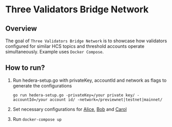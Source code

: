 # Three Validators Bridge Network

## Overview

The goal of `Three Validators Bridge Network` is to showcase how validators configured
for similar HCS topics and threshold accounts operate simultaneously.
Example uses `Docker Compose`.

## How to run?

1. Run hedera-setup.go with privateKey, accountId and network as flags to generate the configurations

    `go run hedera-setup.go -privateKey=/your private key/ -accountId=/your account id/ -network=/previewnet|testnet|mainnet/`

2. Set necessary configurations for [Alice](./alice/config/application.yml), [Bob](./bob/config/application.yml)
   and [Carol](./carol/config/application.yml)
3. Run `docker-compose up`
